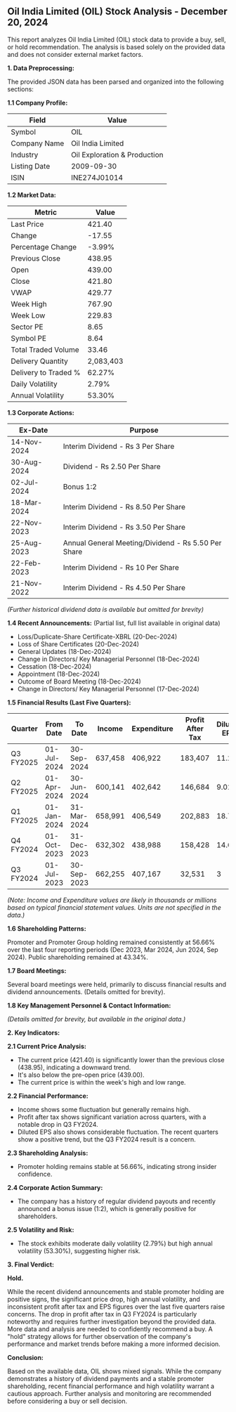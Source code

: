 ## Oil India Limited (OIL) Stock Analysis - December 20, 2024

This report analyzes Oil India Limited (OIL) stock data to provide a buy, sell, or hold recommendation.  The analysis is based solely on the provided data and does not consider external market factors.

**1. Data Preprocessing:**

The provided JSON data has been parsed and organized into the following sections:

**1.1 Company Profile:**

| Field                 | Value                       |
|----------------------|----------------------------|
| Symbol                | OIL                         |
| Company Name          | Oil India Limited           |
| Industry              | Oil Exploration & Production |
| Listing Date          | 2009-09-30                  |
| ISIN                  | INE274J01014                |


**1.2 Market Data:**

| Metric                | Value      |
|-----------------------|------------|
| Last Price            | 421.40     |
| Change                | -17.55     |
| Percentage Change     | -3.99%     |
| Previous Close        | 438.95     |
| Open                  | 439.00     |
| Close                 | 421.80     |
| VWAP                  | 429.77     |
| Week High             | 767.90     |
| Week Low              | 229.83    |
| Sector PE             | 8.65       |
| Symbol PE             | 8.64       |
| Total Traded Volume   | 33.46      | (in unspecified units, likely millions)
| Delivery Quantity     | 2,083,403  |
| Delivery to Traded % | 62.27%     |
| Daily Volatility      | 2.79%      |
| Annual Volatility     | 53.30%     |


**1.3 Corporate Actions:**

| Ex-Date      | Purpose                                      |
|--------------|----------------------------------------------|
| 14-Nov-2024  | Interim Dividend - Rs 3 Per Share            |
| 30-Aug-2024  | Dividend - Rs 2.50 Per Share                 |
| 02-Jul-2024  | Bonus 1:2                                    |
| 18-Mar-2024  | Interim Dividend - Rs 8.50 Per Share           |
| 22-Nov-2023  | Interim Dividend - Rs 3.50 Per Share           |
| 25-Aug-2023  | Annual General Meeting/Dividend - Rs 5.50 Per Share |
| 22-Feb-2023  | Interim Dividend - Rs 10 Per Share            |
| 21-Nov-2022  | Interim Dividend - Rs 4.50 Per Share           |
 *(Further historical dividend data is available but omitted for brevity)*


**1.4 Recent Announcements:** (Partial list, full list available in original data)

* Loss/Duplicate-Share Certificate-XBRL (20-Dec-2024)
* Loss of Share Certificates (20-Dec-2024)
* General Updates (18-Dec-2024)
* Change in Directors/ Key Managerial Personnel (18-Dec-2024)
* Cessation (18-Dec-2024)
* Appointment (18-Dec-2024)
* Outcome of Board Meeting (18-Dec-2024)
* Change in Directors/ Key Managerial Personnel (17-Dec-2024)


**1.5 Financial Results (Last Five Quarters):**

| Quarter      | From Date    | To Date      | Income       | Expenditure  | Profit After Tax | Diluted EPS |
|--------------|--------------|--------------|--------------|--------------|-----------------|-------------|
| Q3 FY2025    | 01-Jul-2024  | 30-Sep-2024  | 637,458      | 406,922      | 183,407         | 11.27       |
| Q2 FY2025    | 01-Apr-2024  | 30-Jun-2024  | 600,141      | 402,642      | 146,684         | 9.02        |
| Q1 FY2025    | 01-Jan-2024  | 31-Mar-2024  | 658,991      | 406,549      | 202,883         | 18.71       |
| Q4 FY2024    | 01-Oct-2023  | 31-Dec-2023  | 632,302      | 438,988      | 158,428         | 14.61       |
| Q3 FY2024    | 01-Jul-2023  | 30-Sep-2023  | 662,255      | 407,167      | 32,531          | 3           |
 *(Note: Income and Expenditure values are likely in thousands or millions based on typical financial statement values.  Units are not specified in the data.)*


**1.6 Shareholding Patterns:**

Promoter and Promoter Group holding remained consistently at 56.66% over the last four reporting periods (Dec 2023, Mar 2024, Jun 2024, Sep 2024).  Public shareholding remained at 43.34%.


**1.7 Board Meetings:**

Several board meetings were held, primarily to discuss financial results and dividend announcements.  (Details omitted for brevity).


**1.8 Key Management Personnel & Contact Information:**

*(Details omitted for brevity, but available in the original data.)*


**2. Key Indicators:**

**2.1 Current Price Analysis:**

* The current price (421.40) is significantly lower than the previous close (438.95), indicating a downward trend.
* It's also below the pre-open price (439.00).
* The current price is within the week's high and low range.

**2.2 Financial Performance:**

* Income shows some fluctuation but generally remains high.
* Profit after tax shows significant variation across quarters, with a notable drop in Q3 FY2024.
* Diluted EPS also shows considerable fluctuation.  The recent quarters show a positive trend, but the Q3 FY2024 result is a concern.

**2.3 Shareholding Analysis:**

* Promoter holding remains stable at 56.66%, indicating strong insider confidence.

**2.4 Corporate Action Summary:**

* The company has a history of regular dividend payouts and recently announced a bonus issue (1:2), which is generally positive for shareholders.

**2.5 Volatility and Risk:**

* The stock exhibits moderate daily volatility (2.79%) but high annual volatility (53.30%), suggesting higher risk.

**3. Final Verdict:**

**Hold.**

While the recent dividend announcements and stable promoter holding are positive signs, the significant price drop, high annual volatility, and inconsistent profit after tax and EPS figures over the last five quarters raise concerns.  The drop in profit after tax in Q3 FY2024 is particularly noteworthy and requires further investigation beyond the provided data.  More data and analysis are needed to confidently recommend a buy.  A "hold" strategy allows for further observation of the company's performance and market trends before making a more informed decision.

**Conclusion:**

Based on the available data, OIL shows mixed signals.  While the company demonstrates a history of dividend payments and a stable promoter shareholding, recent financial performance and high volatility warrant a cautious approach.  Further analysis and monitoring are recommended before considering a buy or sell decision.
